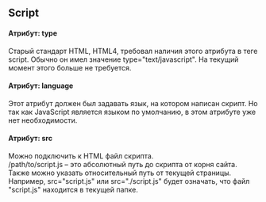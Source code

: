 <h2>Script</h2>
<h4>Атрибут: type</h4>
<p>Старый стандарт HTML, HTML4, требовал наличия этого атрибута в теге script.
Обычно он имел значение type="text/javascript". На текущий момент этого больше не требуется.</p>
<h4>Атрибут: language</h4>
<p>Этот атрибут должен был задавать язык, на котором написан скрипт.
Но так как JavaScript является языком по умолчанию, в этом атрибуте уже нет необходимости.</p>
<h4>Атрибут: src</h4>
<p>Можно подключить к HTML файл скрипта.</br>
/path/to/script.js – это абсолютный путь до скрипта от корня сайта. Также можно указать относительный путь от текущей страницы. Например, src="script.js" или src="./script.js" будет означать, что файл "script.js" находится в текущей папке.</p>

